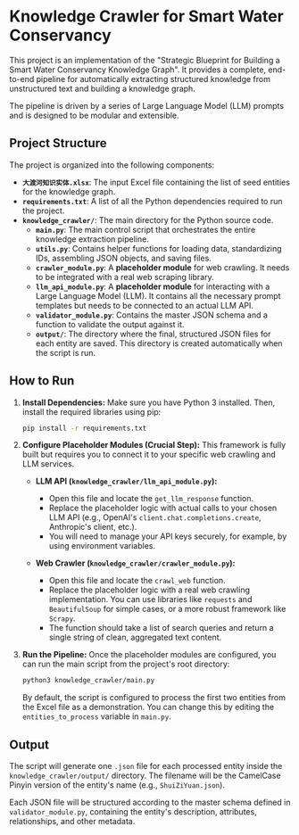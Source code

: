# Knowledge Crawler for Smart Water Conservancy

This project is an implementation of the "Strategic Blueprint for Building a Smart Water Conservancy Knowledge Graph". It provides a complete, end-to-end pipeline for automatically extracting structured knowledge from unstructured text and building a knowledge graph.

The pipeline is driven by a series of Large Language Model (LLM) prompts and is designed to be modular and extensible.

## Project Structure

The project is organized into the following components:

- **`大渡河知识实体.xlsx`**: The input Excel file containing the list of seed entities for the knowledge graph.
- **`requirements.txt`**: A list of all the Python dependencies required to run the project.
- **`knowledge_crawler/`**: The main directory for the Python source code.
  - **`main.py`**: The main control script that orchestrates the entire knowledge extraction pipeline.
  - **`utils.py`**: Contains helper functions for loading data, standardizing IDs, assembling JSON objects, and saving files.
  - **`crawler_module.py`**: A **placeholder module** for web crawling. It needs to be integrated with a real web scraping library.
  - **`llm_api_module.py`**: A **placeholder module** for interacting with a Large Language Model (LLM). It contains all the necessary prompt templates but needs to be connected to an actual LLM API.
  - **`validator_module.py`**: Contains the master JSON schema and a function to validate the output against it.
  - **`output/`**: The directory where the final, structured JSON files for each entity are saved. This directory is created automatically when the script is run.

## How to Run

1.  **Install Dependencies:**
    Make sure you have Python 3 installed. Then, install the required libraries using pip:
    ```bash
    pip install -r requirements.txt
    ```

2.  **Configure Placeholder Modules (Crucial Step):**
    This framework is fully built but requires you to connect it to your specific web crawling and LLM services.

    -   **LLM API (`knowledge_crawler/llm_api_module.py`):**
        -   Open this file and locate the `get_llm_response` function.
        -   Replace the placeholder logic with actual calls to your chosen LLM API (e.g., OpenAI's `client.chat.completions.create`, Anthropic's client, etc.).
        -   You will need to manage your API keys securely, for example, by using environment variables.

    -   **Web Crawler (`knowledge_crawler/crawler_module.py`):**
        -   Open this file and locate the `crawl_web` function.
        -   Replace the placeholder logic with a real web crawling implementation. You can use libraries like `requests` and `BeautifulSoup` for simple cases, or a more robust framework like `Scrapy`.
        -   The function should take a list of search queries and return a single string of clean, aggregated text content.

3.  **Run the Pipeline:**
    Once the placeholder modules are configured, you can run the main script from the project's root directory:
    ```bash
    python3 knowledge_crawler/main.py
    ```
    By default, the script is configured to process the first two entities from the Excel file as a demonstration. You can change this by editing the `entities_to_process` variable in `main.py`.

## Output

The script will generate one `.json` file for each processed entity inside the `knowledge_crawler/output/` directory. The filename will be the CamelCase Pinyin version of the entity's name (e.g., `ShuiZiYuan.json`).

Each JSON file will be structured according to the master schema defined in `validator_module.py`, containing the entity's description, attributes, relationships, and other metadata.
